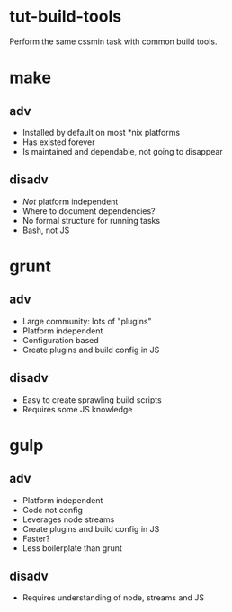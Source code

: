# tut-build-tools

Perform the same cssmin task with common build tools. 

# make

## adv

* Installed by default on most *nix platforms
* Has existed forever
* Is maintained and dependable, not going to disappear

## disadv

* _Not_ platform independent
* Where to document dependencies?
* No formal structure for running tasks
* Bash, not JS

# grunt

## adv

* Large community: lots of "plugins"
* Platform independent
* Configuration based
* Create plugins and build config in JS

## disadv

* Easy to create sprawling build scripts
* Requires some JS knowledge

# gulp

## adv

* Platform independent
* Code not config
* Leverages node streams
* Create plugins and build config in JS
* Faster?
* Less boilerplate than grunt

## disadv

* Requires understanding of node, streams and JS